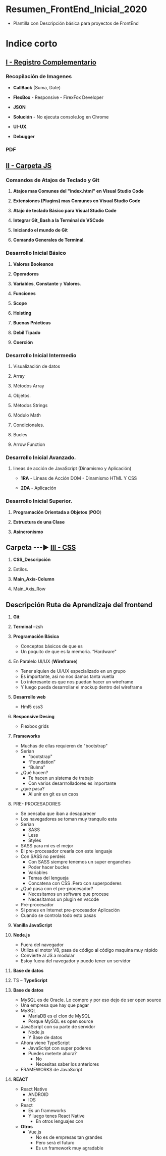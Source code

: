 # Resumen_FrontEnd_Inicial_2020
- Plantilla con Descripción básica para proyectos de FrontEnd 

# Indice corto 

   ## [I - Registro Complementario](https://github.com/DragonFenixOwi/Resumen_FrontEnd_Inicial_2020/tree/master/Registro%20Complementario)

   ###  Recopilación de Imagenes
   - **CallBack** (Suma, Date)

   - **FlexBox** - Responsive - FirexFox Developer

   - **JSON**

   - **Solución** - No ejecuta console.log en Chrome

   - **UI-UX**.
   
   - **Debugger**

   ###   PDF

   ## [II - Carpeta JS](https://github.com/DragonFenixOwi/Resumen_FrontEnd_Inicial_2020/tree/master/js)


   ###  Comandos de Atajos de Teclado y Git 

   1. **Atajos mas Comunes del "index.html" en Visual Studio Code**

   2. **Extensiones (Plugins) mas Comunes en Visual Studio Code**

   3. **Atajo de teclado Básico para Visual Studio Code**
                
   4. **Integrar Git_Bash a la Terminal de VSCode**
            
   5. **Iniciando el mundo de Git**

   6. **Comando Generales de Terminal**. 



   ###  Desarrollo Inicial Básico

   1. **Valores Booleanos**

   2. **Operadores**   

   3. **Variables**, **Constante** y  **Valores**. 

   4. **Funciones**
    
   5. **Scope**
 
   6. **Hoisting**

   7. **Buenas Prácticas**

   8. **Debil Tipado**
  
   9. **Coerción** 




   ###  Desarrollo Inicial Intermedio

   1. Visualización de datos  

   2. Array

   3. Métodos Array

   4. Objetos.

   5. Métodos Strings

   6. Módulo Math

   7. Condicionales. 

   8. Bucles

   9. Arrow Function


   ###  Desarrollo Inicial Avanzado.

 1. lineas de acción de JavaScript (Dinamismo y Aplicación)
    
    - **1RA** -  Líneas de Acción DOM - Dinamismo HTML Y CSS
    
    - **2DA** - Aplicación    

 


   ###  Desarrollo Inicial Superior.

   1. **Programación Orientada a Objetos** (**POO**)


   2. **Estructura de una Clase**
    
   3. **Asincronismo**
    

   ## Carpeta        ---►   [III - CSS](https://github.com/DragonFenixOwi/Resumen_FrontEnd_Inicial_2020/tree/master/css)

   1. **CSS_Descripción**

   2. Estilos.

   3. **Main_Axis-Column**

   4. Main_Axis_Row 
    


   ## Descripción Ruta de Aprendizaje del frontend

1.  **Git**

2. **Terminal** –zsh

3. **Programación Básica**
    - Conceptos básicos de que es
    - Un poquito de que es la memoria. “Hardware"
4. En Paralelo UI/UX (**Wireframe**)
    - Tener alquien de UI/UX especializado en un grupo
    - Es importante, asi no nos damos tanta vuetla
    - Lo interesante es que nos puedan hacer un wireframe
    - Y luego pueda desarrollar el mockup dentro del wireframe

5. **Desarrollo web**
    - Hml5 css3

6. **Responsive Desing**
    - Flexbox grids

7. **Frameworks**
    - Muchas de ellas requieren de "bootstrap"
    - Serian
        - "bootstrap"
        - “Foundation”
        - “Bulma”
    - ¿Qué hacen?
         - Te hacen un sistema de trabajo
        - Con varios desarrrolladores es importante
    - ¿que pasa?
        - Al unir en git es un caos

8. PRE- PROCESADORES
    - Se pensaba que iban a desaparecer
    - Los navegadores se toman muy tranquilo esta
    - Serian
        - SASS
        - Less
        - Styles
    - SASS para mi es el mejor
    - El pre-procesador crearía con este lenguaje
    - Con SASS no perdeis
        - Con SASS siempre tenemos un super enganches
        - Poder hacer bucles
        - Variables
        - Temas del lengueja
        - Concatena con CSS .Pero con superpoderes
    - ¿Qué pasa con el pre-procesador?
        - Necesitamos un software que procese
        - Necesitamos un plugin en vscode
    - Pre-procesador
    - Si pones en Internet pre-procesador Aplicación
    - Cuando se controla todo esto pasas

9. **Vanilla JavaScript**

10. **Node.js**
    - Fuera del navegador
    - Utiliza el motor V8, pasa de código al código maquina muy rápido
    - Convierte al JS a modular
    - Estoy fuera del navegador y puedo tener un servidor

11. **Base de datos**

12. TS – **TypeScript**

13. **Base de datos**
    - MySQL es de Oracle. Lo compro y por eso dejo de ser open source
    - Una empresa que hay que pagar
    - MySQL
        - MariaDB es el clon de MySQL
        - Porque MySQL es open source
    - JavaScript con su parte de servidor
        - Node.js
        - Y Base de datos
    - Ahora viene TypeScript
        - JavaScript con super poderes
        - Puedes meterte ahora?
            - No
            -  Necesitas saber los anteriores
    - FRAMEWORKS de JavaScript

14.  **REACT**
        - React Native
            - ANDROID
            -  IOS
        - React
            - Es un frameworks
          -  Y luego tenes React Native
                -  En otros lenguajes con
        - **Otros**
            -  Vue.js
                -  No es de empresas tan grandes
                -  Pero será el futuro
                -  Es un framework muy agradable